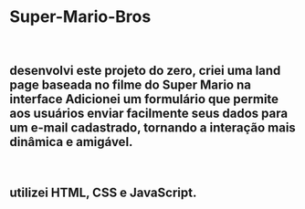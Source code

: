 <h1>Super-Mario-Bros</h1>
<br>
<h2>desenvolvi este projeto do zero, criei uma land page baseada no filme do Super Mario  na interface  Adicionei um formulário que permite aos usuários enviar facilmente seus dados para um e-mail cadastrado, tornando a interação mais dinâmica e amigável.

</h2>
<br>
<h2>utilizei HTML, CSS e JavaScript.</h2>

